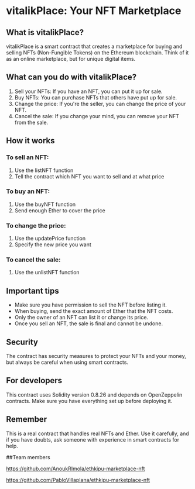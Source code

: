 # vitalikPlace: Your NFT Marketplace

## What is vitalikPlace?

vitalikPlace is a smart contract that creates a marketplace for buying and selling NFTs (Non-Fungible Tokens) on the Ethereum blockchain. Think of it as an online marketplace, but for unique digital items.

## What can you do with vitalikPlace?

1. Sell your NFTs: If you have an NFT, you can put it up for sale.
2. Buy NFTs: You can purchase NFTs that others have put up for sale.
3. Change the price: If you're the seller, you can change the price of your NFT.
4. Cancel the sale: If you change your mind, you can remove your NFT from the sale.

## How it works

### To sell an NFT:
1. Use the listNFT function
2. Tell the contract which NFT you want to sell and at what price

### To buy an NFT:
1. Use the buyNFT function
2. Send enough Ether to cover the price

### To change the price:
1. Use the updatePrice function
2. Specify the new price you want

### To cancel the sale:
1. Use the unlistNFT function

## Important tips

- Make sure you have permission to sell the NFT before listing it.
- When buying, send the exact amount of Ether that the NFT costs.
- Only the owner of an NFT can list it or change its price.
- Once you sell an NFT, the sale is final and cannot be undone.

## Security

The contract has security measures to protect your NFTs and your money, but always be careful when using smart contracts.

## For developers

This contract uses Solidity version 0.8.26 and depends on OpenZeppelin contracts. Make sure you have everything set up before deploying it.

## Remember

This is a real contract that handles real NFTs and Ether. Use it carefully, and if you have doubts, ask someone with experience in smart contracts for help.

##Team members

https://github.com/AnoukRImola/ethkipu-marketplace-nft

https://github.com/PabloVillaplana/ethkipu-marketplace-nft
